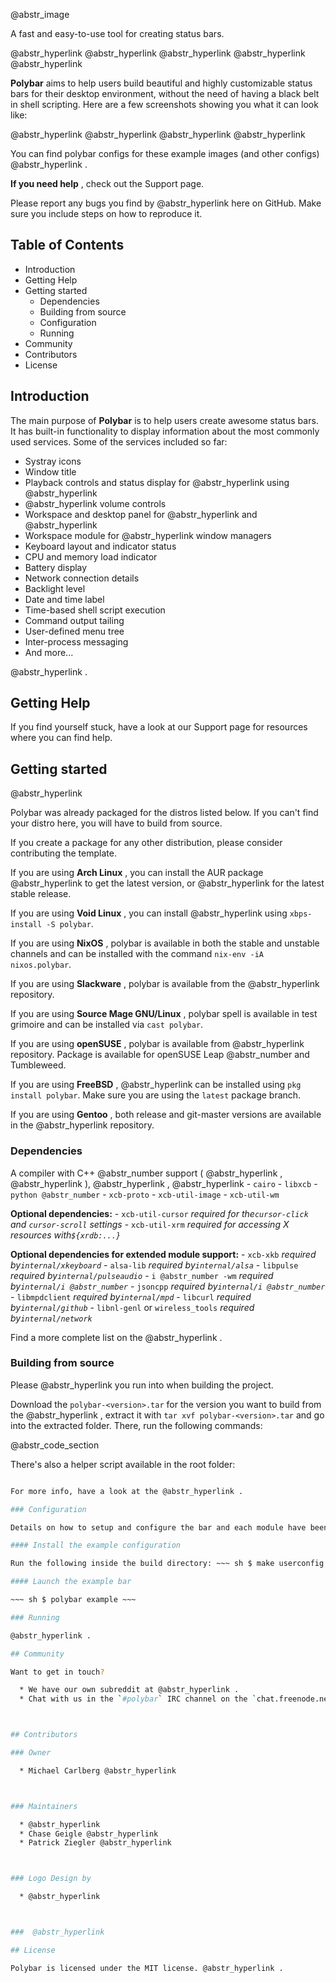 @abstr_image 

A fast and easy-to-use tool for creating status bars. 

@abstr_hyperlink @abstr_hyperlink @abstr_hyperlink @abstr_hyperlink @abstr_hyperlink 

**Polybar** aims to help users build beautiful and highly customizable status bars for their desktop environment, without the need of having a black belt in shell scripting. Here are a few screenshots showing you what it can look like:

@abstr_hyperlink @abstr_hyperlink @abstr_hyperlink @abstr_hyperlink 

You can find polybar configs for these example images (and other configs) @abstr_hyperlink .

**If you need help** , check out the Support page.

Please report any bugs you find by @abstr_hyperlink here on GitHub. Make sure you include steps on how to reproduce it.

## Table of Contents

  * Introduction
  * Getting Help
  * Getting started 
    * Dependencies
    * Building from source
    * Configuration
    * Running
  * Community
  * Contributors
  * License



## Introduction

The main purpose of **Polybar** is to help users create awesome status bars. It has built-in functionality to display information about the most commonly used services. Some of the services included so far:

  * Systray icons
  * Window title
  * Playback controls and status display for @abstr_hyperlink using @abstr_hyperlink 
  * @abstr_hyperlink volume controls
  * Workspace and desktop panel for @abstr_hyperlink and @abstr_hyperlink 
  * Workspace module for @abstr_hyperlink window managers
  * Keyboard layout and indicator status
  * CPU and memory load indicator
  * Battery display
  * Network connection details
  * Backlight level
  * Date and time label
  * Time-based shell script execution
  * Command output tailing
  * User-defined menu tree
  * Inter-process messaging
  * And more...



@abstr_hyperlink .

## Getting Help

If you find yourself stuck, have a look at our Support page for resources where you can find help.

## Getting started

@abstr_hyperlink 

Polybar was already packaged for the distros listed below. If you can't find your distro here, you will have to build from source.

If you create a package for any other distribution, please consider contributing the template.

If you are using **Arch Linux** , you can install the AUR package @abstr_hyperlink to get the latest version, or @abstr_hyperlink for the latest stable release.

If you are using **Void Linux** , you can install @abstr_hyperlink using `xbps-install -S polybar`.

If you are using **NixOS** , polybar is available in both the stable and unstable channels and can be installed with the command `nix-env -iA nixos.polybar`.

If you are using **Slackware** , polybar is available from the @abstr_hyperlink repository.

If you are using **Source Mage GNU/Linux** , polybar spell is available in test grimoire and can be installed via `cast polybar`.

If you are using **openSUSE** , polybar is available from @abstr_hyperlink repository. Package is available for openSUSE Leap @abstr_number and Tumbleweed.

If you are using **FreeBSD** , @abstr_hyperlink can be installed using `pkg install polybar`. Make sure you are using the `latest` package branch.

If you are using **Gentoo** , both release and git-master versions are available in the @abstr_hyperlink repository.

### Dependencies

A compiler with C++ @abstr_number support ( @abstr_hyperlink , @abstr_hyperlink ), @abstr_hyperlink , @abstr_hyperlink \- `cairo` \- `libxcb` \- `python @abstr_number` \- `xcb-proto` \- `xcb-util-image` \- `xcb-util-wm`

**Optional dependencies:** \- `xcb-util-cursor` _required for the`cursor-click` and `cursor-scroll` settings_ \- `xcb-util-xrm` _required for accessing X resources with`${xrdb:...}`_

**Optional dependencies for extended module support:** \- `xcb-xkb` _required by`internal/xkeyboard`_ \- `alsa-lib` _required by`internal/alsa`_ \- `libpulse` _required by`internal/pulseaudio`_ \- `i @abstr_number -wm` _required by`internal/i @abstr_number`_ \- `jsoncpp` _required by`internal/i @abstr_number`_ \- `libmpdclient` _required by`internal/mpd`_ \- `libcurl` _required by`internal/github`_ \- `libnl-genl` or `wireless_tools` _required by`internal/network`_

Find a more complete list on the @abstr_hyperlink .

### Building from source

Please @abstr_hyperlink you run into when building the project.

Download the `polybar-<version>.tar` for the version you want to build from the @abstr_hyperlink , extract it with `tar xvf polybar-<version>.tar` and go into the extracted folder. There, run the following commands:

@abstr_code_section 

There's also a helper script available in the root folder:

~~~ sh $ ./build.sh ~~~

For more info, have a look at the @abstr_hyperlink .

### Configuration

Details on how to setup and configure the bar and each module have been moved to @abstr_hyperlink .

#### Install the example configuration

Run the following inside the build directory: ~~~ sh $ make userconfig ~~~ Or you can copy the example config from `/usr/share/doc/polybar/config` or `/usr/local/share/doc/polybar/config` (depending on your install parameters)

#### Launch the example bar

~~~ sh $ polybar example ~~~

### Running

@abstr_hyperlink .

## Community

Want to get in touch?

  * We have our own subreddit at @abstr_hyperlink .
  * Chat with us in the `#polybar` IRC channel on the `chat.freenode.net` server.



## Contributors

### Owner

  * Michael Carlberg @abstr_hyperlink 



### Maintainers

  * @abstr_hyperlink 
  * Chase Geigle @abstr_hyperlink 
  * Patrick Ziegler @abstr_hyperlink 



### Logo Design by

  * @abstr_hyperlink 



###  @abstr_hyperlink 

## License

Polybar is licensed under the MIT license. @abstr_hyperlink .
